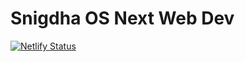 # Snigdha OS Next Web Dev

[![Netlify Status](https://api.netlify.com/api/v1/badges/03563b4f-142a-4d7d-8d97-ecfff7b87b29/deploy-status)](https://app.netlify.com/sites/snigdhaos/deploys)